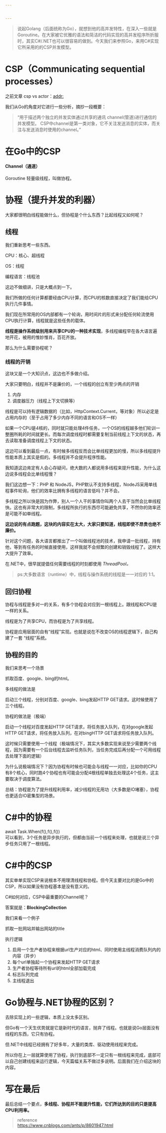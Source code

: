 ```yaml
---


---
```


<blockquote>
<p>说起Golang（后面统称为Go），就想到他的高并发特性，在深入一些就是 Goroutine。在大家被它优雅的语法和简洁的代码实现的高并发程序所折服时，其实C#/.NET也可以很容易的做到。今天我们来参照Go，来用C#实现它所采用的的CSP并发模型。</p>
</blockquote>
<h1 id="csp（communicating-sequential-processes）">CSP（Communicating sequential processes）</h1>
<p>之前文章 csp vs actor：<a href="https://github.com/kgtom/go-notes/blob/master/%E5%B9%B6%E5%8F%91%E6%A8%A1%E5%9E%8B%20Actor%20vs%20CSP.md">addr:</a></p>
<p>我们从Go的角度对它进行一些分析，摘抄一段概要：</p>
<blockquote>
<p>“用于描述两个独立的并发实体通过共享的通讯 channel(管道)进行通信的并发模型。 CSP中channel是第一类对象，它不关注发送消息的实体，而关注与发送消息时使用的channel。”</p>
</blockquote>
<h1 id="在go中的csp">在Go中的CSP</h1>
<h4 id="channel（通道）">Channel（通道）</h4>
<p>Goroutine 轻量级线程，叫做协程。</p>
<h1 id="协程（提升并发的利器）">协程（提升并发的利器）</h1>
<p>大家都很明白线程能做什么，但协程是个什么东西？比起线程又如何呢？</p>
<h2 id="线程">线程</h2>
<p>我们重新思考一些东西。</p>
<p>CPU：核心、超线程</p>
<p>OS：线程</p>
<p>编程语言：线程池</p>
<p>这边不做细讲，只是大概点到一下。</p>
<p>我们所做的任何计算都要经由CPU计算，而CPU的核数直接决定了我们能给CPU执行几件事情。</p>
<p>我们现在所常用的OS内部都有一个轮询，用时间片的形式来分配任何轮流使用CPU执行计算，线程就是这些任务的载体。</p>
<p><strong>线程是操作系统级别用来共享CPU的一种技术实现</strong>，多线程编程早在各大语言遍地开花，被用的惟妙惟肖，百花齐放。</p>
<p>那么为什么需要协程呢？</p>
<h3 id="线程的开销">线程的开销</h3>
<p>这块又是一个大知识点，这边也不多做介绍。</p>
<p>大家只要明白，线程并不是廉价的，一个线程的创立有至少两点的开销</p>
<ol>
<li>内存</li>
<li>调度器压力（线程上下文切换等）</li>
</ol>
<p>线程是可以持有逻辑数据的（比如，HttpContext.Current，等对象）所以必定是占用内存的（至于占用了多少内存不同的语言和OS不一样）</p>
<p>如果一个CPU是4核的，同时就只能处理4件任务，一个OS的线程越多他们轮训一整圈所耗的时间就更长。而每次调度线程时都需要复制当前线程上下文的状态，再去读取准备调度线程上下文的状态。</p>
<p>这边可以看到最后一点，有时候多线程反而会比单线程更加的慢，所以多线程提升性能本质上其实是假的。多线程并不会提升程序性能。</p>
<p>我知道这边肯定有人会心存疑问，绝大数的人都说用多线程来提升性能，为什么这边说多线程会比单线程慢？</p>
<p>我们这边想一下：PHP 和 NodeJS，PHP默认不支持多线程，NodeJS采用单线程事件轮询，他们的效率比拥有多线程的语言低吗？并不会。</p>
<p>多线程之所以快是因为作弊，别人一个人干的事情你叫两个人去干当然会比单线程快。这也有非常大的限制，多线程所执行的东西尽可能避免共享，不然你的效率还是可能不如单线程。</p>
<p><strong>这边说的有点跑题，这块的内容实在太大，大家只要知道，线程即使不昂贵也绝不廉价。</strong></p>
<p>针对这个问题，各大语言都推出了一个叫做线程池的技术，我申请一批线程，持有他，等到有任务的时候直接使用，这样我就不会频繁的创建和销毁线程了。这样大大提升了效率。</p>
<p>在.NET中，很早就提倡任何需要线程的时刻都使用  <em>ThreadPool。</em></p>
<blockquote>
<p>ps:大多数语言（runtime）中，线程与操作系统的线程是一一对应的 1:1。</p>
</blockquote>
<h2 id="回归协程">回归协程</h2>
<p>协程与线程是多对一的关系，有多个协程会对应到一根线程上。跟线程和CPU是一样的关系。</p>
<p>线程是为了共享CPU，而协程是为了共享线程。</p>
<p>协程是应用层面的自有“线程”实现。也就是说在不改变OS的线程逻辑下，自己构建了一套 “线程”系统。</p>
<h2 id="协程的目的">协程的目的</h2>
<p>我们来思考一个场景</p>
<p>抓取百度、google、bing的html。</p>
<p>多线程的做法是</p>
<p>启动三个线程，分别对百度、google、bing发起HTTP GET请求。这时候使用了三个线程。</p>
<p>协程的做法是（极端）</p>
<p>启动一个线程对百度发起HTTP GET请求，将任务放入队列，在对google发起HTTP GET请求，将任务放入队列，在对bingHTTP GET请求将任务放入队列。</p>
<p>这时候只需要使用一个线程（极端情况下，其实大多数实现来说至少需要两个线程，因为需要有一个后台线程去监听任务队列，当任务完成后再分配一个可用线程去处理下面的逻辑）</p>
<p>为什么说极端情况下？因为协程有时候也可能会与线程一一对应，比如你的CPU有8个核心，同时跑4个协程也有可能会分配4根线程单独去处理这4个任务，这主要取决于调度算法。</p>
<p>总结：协程是为了提升线程利用率，减少线程的无用功（大多数是IO堵塞），协程也更适合IO密集型的场景。</p>
<h1 id="c中的协程">C#中的协程</h1>
<p>await Task.When(f(),f(),f())<br>
可以看到，3个任务是异步执行的，但都由当前一个线程来处理，也就是说三个异步任务只用了一根线程。</p>
<h1 id="c中的csp">C#中的CSP</h1>
<p>其实单单实现CSP来说根本不用理清线程和协程。但今天主要对比的是Go中的CSP，所以如果没有协程基本是没有意义的。</p>
<p>C#如何对应，CSP中最重要的Channel呢？</p>
<p>答案就是：<strong>BlockingCollection</strong></p>
<p>我们来看一个例子</p>
<p>抓取一批网站并输出网站的title</p>
<p>执行逻辑</p>
<ol>
<li>启用一个生产者协程来根据url生产对应的html、同时使用主线程消费队列内的内容（异步）</li>
<li>每个url单独起一个协程来发起HTTP GET请求</li>
<li>生产者协程等待所有url的html全部加载完成</li>
<li>标志队列完成</li>
<li>主线程退出</li>
</ol>
<h1 id="go协程与.net协程的区别？">Go协程与.NET协程的区别？</h1>
<p>去除实现上的一些逻辑，本质上没太多区别。</p>
<p>但Go有一个天生优势就是它是新时代的语言，抛弃了线程。也就是说Go层面没有线程的东西，它只有协程。</p>
<p>但.NET中线程已经拥有了好多年，大量的类库、驱动使用线程来完成。</p>
<p>所以你在上一层就算使用了协程，执行到底部不一定只有一根线程来完成，底部可以自己创建线程来运行逻辑，今天篇幅关系不做过多说明。后面我们在介绍这块的内容。</p>
<h1 id="写在最后">写在最后</h1>
<p>最后总结一个要点，<strong>多线程、协程并不能提升性能，它们所达到的目的只是提高CPU利用率。</strong></p>
<blockquote>
<p>reference<br>
<a href="https://www.cnblogs.com/ants/p/8601947.html">https://www.cnblogs.com/ants/p/8601947.html</a></p>
</blockquote>

